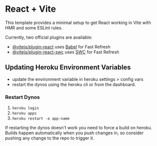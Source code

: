 # React + Vite

This template provides a minimal setup to get React working in Vite with HMR and some ESLint rules.

Currently, two official plugins are available:

- [@vitejs/plugin-react](https://github.com/vitejs/vite-plugin-react/blob/main/packages/plugin-react/README.md) uses [Babel](https://babeljs.io/) for Fast Refresh
- [@vitejs/plugin-react-swc](https://github.com/vitejs/vite-plugin-react-swc) uses [SWC](https://swc.rs/) for Fast Refresh

## Updating Heroku Environment Variables

- update the environment variable in heroku settings > config vars
- restart the dynos using the heroku cli or from the dashboard.

### Restart Dynos

1. `heroku login`
2. `heroku apps`
3. `heroku restart -a app-name`

If restarting the dynos doesn't work you need to force a build on heroku. Builds happen automatically when you push changes in, so consider pushing any change to the repo to trigger it.
